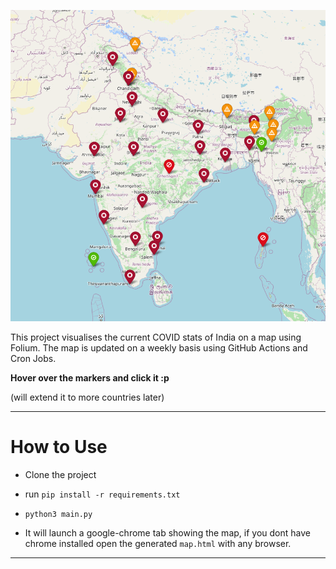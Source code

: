 
![map of india](map.png)

This project visualises the current COVID stats of India on a map using Folium. The map is updated on a weekly basis using GitHub Actions and Cron Jobs.

**Hover over the markers and click it :p**

(will extend it to more countries later)

---------------------------------------------------------------------------------------------------

# How to Use

- Clone the project

- run ```pip install -r requirements.txt```

- ```python3 main.py```

- It will launch a google-chrome tab showing the map, if you dont have chrome installed open the generated `map.html` with any browser.


--------------------------------------------------------------------------------------------------------------------


